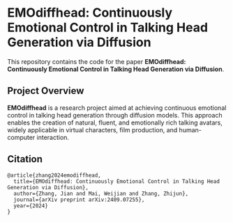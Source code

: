 # EMOdiffhead: Continuously Emotional Control in Talking Head Generation via Diffusion

This repository contains the code for the paper **EMOdiffhead: Continuously Emotional Control in Talking Head Generation via Diffusion**.

## Project Overview

**EMOdiffhead** is a research project aimed at achieving continuous emotional control in talking head generation through diffusion models. This approach enables the creation of natural, fluent, and emotionally rich talking avatars, widely applicable in virtual characters, film production, and human-computer interaction.

## Citation
```
@article{zhang2024emodiffhead,
  title={EMOdiffhead: Continuously Emotional Control in Talking Head Generation via Diffusion},
  author={Zhang, Jian and Mai, Weijian and Zhang, Zhijun},
  journal={arXiv preprint arXiv:2409.07255},
  year={2024}
}
```
